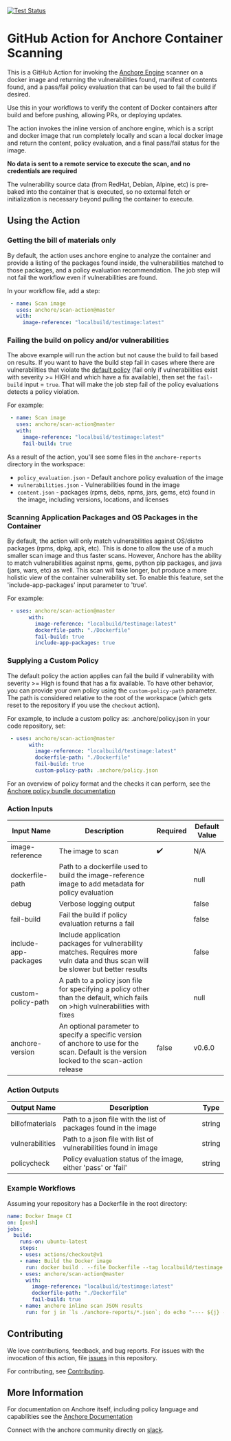 [![Test Status][test-img]][test]

# GitHub Action for Anchore Container Scanning

This is a GitHub Action for invoking the [Anchore Engine](https://github.com/anchore/anchore-engine) scanner on a docker image and returning the vulnerabilities found,
manifest of contents found, and a pass/fail policy evaluation that can be used to fail the build if desired.

Use this in your workflows to verify the content of Docker containers after build and before pushing, allowing PRs, or deploying updates.

The action invokes the inline version of anchore engine, which is a script and docker image that run completely locally and
scan a local docker image and return the content, policy evaluation, and a final pass/fail status for the image.

**No data is sent to a remote service to execute the scan, and no credentials are required**

The vulnerability source data (from RedHat, Debian, Alpine, etc) is pre-baked into the container that is executed, so no
external fetch or initialization is necessary beyond pulling the container to execute. 

## Using the Action

### Getting the bill of materials only
By default, the action uses anchore engine to analyze the container and provide a listing of the packages found inside,
the vulnerabilities matched to those packages, and a policy evaluation recommendation. The job step will not fail the workflow
even if vulnerabilities are found.

In your workflow file, add a step:
```yaml
 - name: Scan image
   uses: anchore/scan-action@master
   with:
     image-reference: "localbuild/testimage:latest"
```

### Failing the build on policy and/or vulnerabilities
The above example will run the action but not cause the build to fail based on results. If you want to have the build step fail in cases where
there are vulnerabilities that violate the [default policy](dist/critical_security_policy.json) (fail only if vulnerabilities exist with severity >= HIGH and which have a fix available), then set the `fail-build` input = `true`.
That will make the job step fail of the policy evaluations detects a policy violation.

For example: 
```yaml
 - name: Scan image
   uses: anchore/scan-action@master
   with:
     image-reference: "localbuild/testimage:latest"
     fail-build: true
```

As a result of the action, you'll see some files in the `anchore-reports` directory in the workspace:

* `policy_evaluation.json` - Default anchore policy evaluation of the image
* `vulnerabilities.json` - Vulnerabilities found in the image
* `content.json` - packages (rpms, debs, npms, jars, gems, etc) found in the image, including versions, locations, and licenses

### Scanning Application Packages and OS Packages in the Container

By default, the action will only match vulnerabilities against OS/distro packages (rpms, dpkg, apk, etc). This is done
to allow the use of a much smaller scan image and thus faster scans. However, Anchore has the ability to match vulnerabilities
against npms, gems, python pip packages, and java (jars, wars, etc) as well. This scan will take longer, but produce a more
holistic view of the container vulnerability set. To enable this feature, set the 'include-app-packages' input parameter to 'true'.

For example:
```yaml
 - uses: anchore/scan-action@master
       with:
         image-reference: "localbuild/testimage:latest"
         dockerfile-path: "./Dockerfile"
         fail-build: true
         include-app-packages: true
```

### Supplying a Custom Policy

The default policy the action applies can fail the build if vulnerability with severity >= High is found that has a fix available.
To have other behavior, you can provide your own policy using the `custom-policy-path` parameter. The path is considered relative
to the root of the workspace (which gets reset to the repository if you use the `checkout` action).

For example, to include a custom policy as: .anchore/policy.json in your code repository, set:
```yaml
 - uses: anchore/scan-action@master
       with:
         image-reference: "localbuild/testimage:latest"
         dockerfile-path: "./Dockerfile"
         fail-build: true
         custom-policy-path: .anchore/policy.json
```

For an overview of policy format and the checks it can perform, see the [Anchore policy bundle documentation](https://docs.anchore.com/current/docs/engine/general/concepts/policy/bundles/)

### Action Inputs

| Input Name | Description | Required | Default Value |
|-----------------|-------------|----------|---------------|
| image-reference | The image to scan | :heavy_check_mark: | N/A |
| dockerfile-path | Path to a dockerfile used to build the image-reference image to add metadata for policy evaluation |  | null |
| debug | Verbose logging output |  | false |
| fail-build | Fail the build if policy evaluation returns a fail | | false |
| include-app-packages | Include application packages for vulnerability matches. Requires more vuln data and thus scan will be slower but better results | | false |
| custom-policy-path | A path to a policy json file for specifying a policy other than the default, which fails on >high vulnerabilities with fixes | | null |
| anchore-version | An optional parameter to specify a specific version of anchore to use for the scan. Default is the version locked to the scan-action release | false | v0.6.0 |


### Action Outputs 

| Output Name | Description | Type | 
|-----------------|-------------|----------|
| billofmaterials | Path to a json file with the list of packages found in the image | string |
| vulnerabilities | Path to a json file with list of vulnerabilities found in image | string |
| policycheck | Policy evaluation status of the image, either 'pass' or 'fail' | string |



### Example Workflows

Assuming your repository has a Dockerfile in the root directory:

```yaml
name: Docker Image CI
on: [push]
jobs:
  build:
    runs-on: ubuntu-latest
    steps:
    - uses: actions/checkout@v1
    - name: Build the Docker image
      run: docker build . --file Dockerfile --tag localbuild/testimage:latest
    - uses: anchore/scan-action@master
      with:
        image-reference: "localbuild/testimage:latest"
        dockerfile-path: "./Dockerfile"
        fail-build: true
    - name: anchore inline scan JSON results
      run: for j in `ls ./anchore-reports/*.json`; do echo "---- ${j} ----"; cat ${j}; echo; done
```

## Contributing

We love contributions, feedback, and bug reports. For issues with the invocation of this action, file [issues](https://github.com/anchore/anchore-scan-action/issues) in this repository.

For contributing, see [Contributing](CONTRIBUTING.rst).


## More Information
For documentation on Anchore itself, including policy language and capabilities see the [Anchore Documentation](https://docs.anchore.com)

Connect with the anchore community directly on [slack](https://anchore.com/slack).

[test]: https://github.com/anchore/scan-action
[test-img]: https://github.com/anchore/scan-action/workflows/Tests/badge.svg

